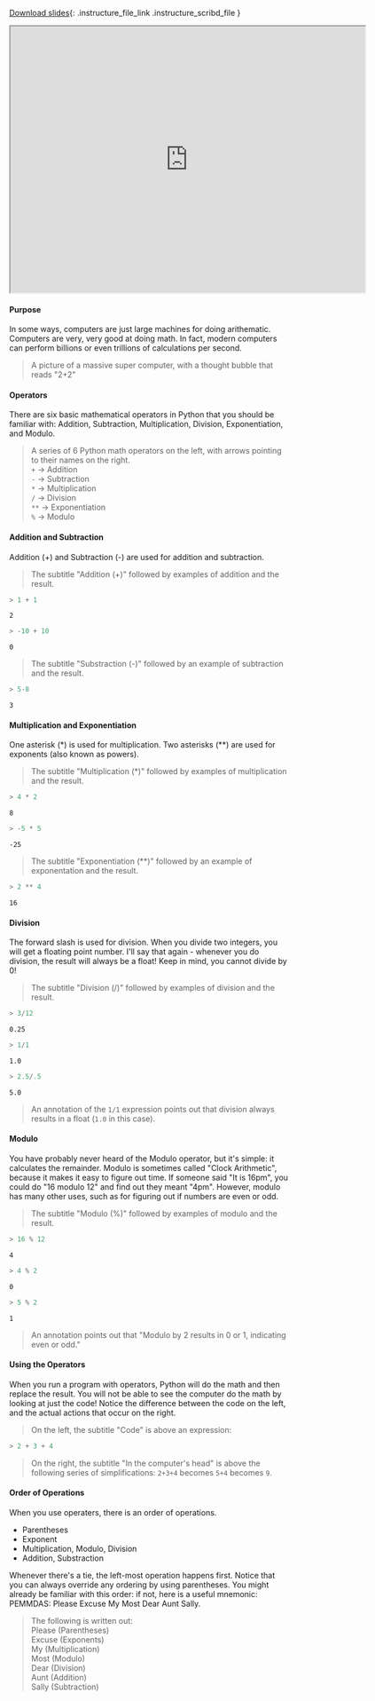 
[Download slides](https://udel.instructure.com/files/74606266/download){: .instructure_file_link .instructure_scribd_file }


<iframe style="width: 640px; height: 480px;" width="300" height="150" allowfullscreen="allowfullscreen" webkitallowfullscreen="webkitallowfullscreen" mozallowfullscreen="mozallowfullscreen"
title="Introduction.pdf"
src="https://www.youtube.com/embed/KziasbHkDxY?feature=oembed&amp;rel=0" 
></iframe>


#### Purpose

In some ways, computers are just large machines for doing arithematic.
Computers are very, very good at doing math.
In fact, modern computers can perform billions or even trillions of calculations per second.

> A picture of a massive super computer, with a thought bubble that reads "2+2"

#### Operators

There are six basic mathematical operators in Python that you should be familiar with:
Addition, Subtraction, Multiplication, Division, Exponentiation, and Modulo.

> A series of 6 Python math operators on the left, with arrows pointing to their names on the right.  
> `+` -> Addition  
> `-` -> Subtraction  
> `*` -> Multiplication  
> `/` -> Division  
> `**` -> Exponentiation  
> `%` -> Modulo

#### Addition and Subtraction

Addition (+) and Subtraction (-) are used for addition and subtraction.

> The subtitle "Addition (+)" followed by examples of addition and the result.
```python
> 1 + 1
```
    2
```python
> -10 + 10
```
    0
> The subtitle "Substraction (-)" followed by an example of subtraction and the result.
```python
> 5-8
```
    3

#### Multiplication and Exponentiation

One asterisk (*) is used for multiplication.
Two asterisks (**) are used for exponents (also known as powers).

> The subtitle "Multiplication (*)" followed by examples of multiplication and the result.
```python
> 4 * 2
```
    8
```python
> -5 * 5
```
    -25
> The subtitle "Exponentiation (**)" followed by an example of exponentation and the result.
```python
> 2 ** 4
```
    16

#### Division

The forward slash is used for division.
When you divide two integers, you will get a floating point number.
I'll say that again - whenever you do division, the result will always be a float!
Keep in mind, you cannot divide by 0!

> The subtitle "Division (/)" followed by examples of division and the result.
```python
> 3/12
```
    0.25
```python
> 1/1
```
    1.0
```python
> 2.5/.5
```
    5.0
    
> An annotation of the `1/1` expression points out that division always results in a float (`1.0` in this case).

#### Modulo

You have probably never heard of the Modulo operator, but it's simple: it calculates the remainder.
Modulo is sometimes called "Clock Arithmetic", because it makes it easy to figure out time.
If someone said "It is 16pm", you could do "16 modulo 12" and find out they meant "4pm".
However, modulo has many other uses, such as for figuring out if numbers are even or odd.

> The subtitle "Modulo (%)" followed by examples of modulo and the result.
```python
> 16 % 12
```
    4
```python
> 4 % 2
```
    0
```python
> 5 % 2
```
    1
    
> An annotation points out that "Modulo by 2 results in 0 or 1, indicating even or odd."

#### Using the Operators

When you run a program with operators, Python will do the math and then replace the result.
You will not be able to see the computer do the math by looking at just the code!
Notice the difference between the code on the left, and the actual actions that occur on the right.

> On the left, the subtitle "Code" is above an expression:
```python
> 2 + 3 + 4
```
> On the right, the subtitle "In the computer's head" is above the following series of simplifications: `2+3+4` becomes `5+4` becomes `9`.

#### Order of Operations
When you use operaters, there is an order of operations.

* Parentheses
* Exponent
* Multiplication, Modulo, Division
* Addition, Substraction

Whenever there's a tie, the left-most operation happens first.
Notice that you can always override any ordering by using parentheses.
You might already be familiar with this order: if not, here is a useful mnemonic:
PEMMDAS: Please Excuse My Most Dear Aunt Sally.

> The following is written out:  
> Please (Parentheses)  
> Excuse (Exponents)  
> My (Multiplication)  
> Most (Modulo)  
> Dear (Division)  
> Aunt (Addition)  
> Sally (Subtraction)
